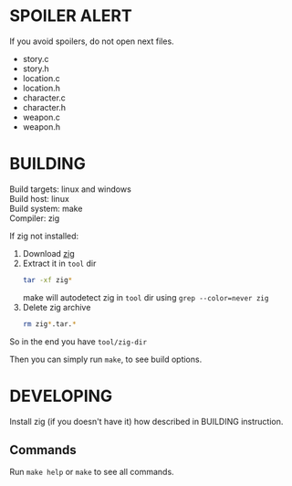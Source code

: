 # SPOILER ALERT

If you avoid spoilers, do not open next files.

- story.c
- story.h
- location.c
- location.h
- character.c
- character.h
- weapon.c
- weapon.h

# BUILDING

Build targets: linux and windows <br>
Build host: linux <br>
Build system: make <br>
Compiler: zig <br>

If zig not installed:

1. Download [zig](https://ziglang.org/download/)
2. Extract it in `tool` dir
   ```sh
   tar -xf zig*
   ```
   make will autodetect zig in `tool` dir using `grep --color=never zig`
3. Delete zig archive
   ```sh
   rm zig*.tar.*
   ```

So in the end you have `tool/zig-dir`

Then you can simply run `make`, to see build options.

# DEVELOPING

Install zig (if you doesn't have it) how described in BUILDING instruction. <br>

## Commands

Run `make help` or `make` to see all commands.
